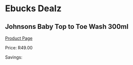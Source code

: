 
# Ebucks Dealz
## Johnsons Baby Top to Toe Wash 300ml
[Product Page](https://www.ebucks.com/web/shop/productSelected.do?prodId=965979241&catId=1186088243)

Price: R49.00

Savings: 


	